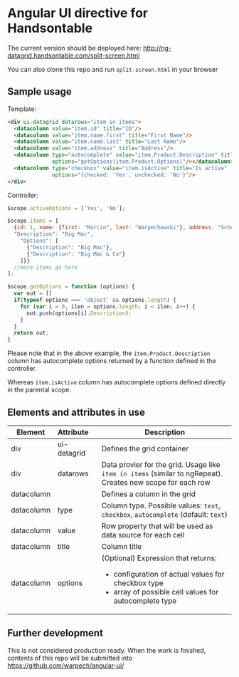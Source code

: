 # Angular UI directive for Handsontable

The current version should be deployed here: http://ng-datagrid.handsontable.com/split-screen.html

You can also clone this repo and run `split-screen.html` in your browser

## Sample usage

Template:

```html
<div ui-datagrid datarows="item in items">
  <datacolumn value="item.id" title="ID"/>
  <datacolumn value="item.name.first" title="First Name"/>
  <datacolumn value="item.name.last" title="Last Name"/>
  <datacolumn value="item.address" title="Address"/>
  <datacolumn type="autocomplete" value="item.Product.Description" title="Favorite food"  
              options="getOptions(item.Product.Options)"/></datacolumn>
  <datacolumn type="checkbox" value="item.isActive" title="Is active"  
              options="{checked: 'Yes', unchecked: 'No'}"/>
</div>
```

Controller:

```javascript
$scope.activeOptions = ['Yes', 'No'];

$scope.items = [
  {id: 1, name: {first: "Marcin", last: "Warpechowski"}, address: "Schellingstr. 58, Muenchen", isActive: 'Yes', "Product": {
  "Description": "Big Mac",
	"Options": [
	  {"Description": "Big Mac"},
	  {"Description": "Big Mac & Co"}
	]}}
  //more items go here
];

$scope.getOptions = function (options) {
  var out = []
  if(typeof options === 'object' && options.length) {
	for (var i = 0, ilen = options.length; i < ilen; i++) {
	  out.push(options[i].Description);
	}
  }
  return out;
}
```

Please note that in the above example, the `item.Product.Description` column has autocomplete options returned by a function defined in the controller.

Whereas `item.isActive` column has autocomplete options defined directly in the parental scope.
  
## Elements and attributes in use  
  
 Element       | Attribute&nbsp;&nbsp;&nbsp; | Description
 --------------|-----------------------------|-------------
 div           | ui-datagrid                 | Defines the grid container
 div           | datarows                    | Data provier for the grid. Usage like `item in items` (similar to ngRepeat). Creates new scope for each row
 datacolumn    |                             | Defines a column in the grid
 datacolumn    | type                        | Column type. Possible values: `text`, `checkbox`, `autocomplete` (default: `text`)
 datacolumn    | value                       | Row property that will be used as data source for each cell
 datacolumn    | title                       | Column title
 datacolumn    | options                     | (Optional) Expression that returns: <ul><li>configuration of actual values for checkbox type</li><li>array of possible cell values for autocomplete type</li></ul>

## Further development

This is not considered production ready. When the work is finished, contents of this repo will be submitted into https://github.com/warpech/angular-ui/